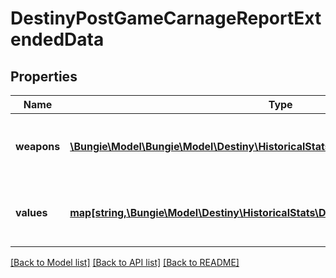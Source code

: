 # DestinyPostGameCarnageReportExtendedData

## Properties
Name | Type | Description | Notes
------------ | ------------- | ------------- | -------------
**weapons** | [**\Bungie\Model\\Bungie\Model\Destiny\HistoricalStats\DestinyHistoricalWeaponStats[]**](DestinyHistoricalWeaponStats.md) | List of weapons and their perspective values. | [optional] 
**values** | [**map[string,\Bungie\Model\Destiny\HistoricalStats\DestinyHistoricalStatsValue]**](DestinyHistoricalStatsValue.md) | Collection of stats for the player in this activity. | [optional] 

[[Back to Model list]](../README.md#documentation-for-models) [[Back to API list]](../README.md#documentation-for-api-endpoints) [[Back to README]](../README.md)


